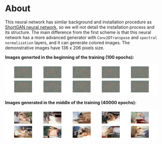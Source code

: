 # About 

This neural network has similar background and installation procedure as [ShortGAN neural network](https://github.com/Vlasenko2006/ShortGAN), so we will not detail the installation process and its structure. The main difference from the first scheme is that this neural network has a more advanced generator with `Conv2DTranspose` and `spectral normalization` layers, and it can generate colored images. The demonstrative images have 136 x 206 pixels size.

**Images generted in the beginning of the training (100 epochs):**

![beginning of training](https://github.com/Vlasenko2006/BigGAN/blob/main/begin.jpg)


**Images generated in the middle of the training (40000 epochs):**

![middle of training](https://github.com/Vlasenko2006/BigGAN/blob/main/middle.jpg)
